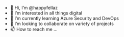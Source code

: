 - 👋 Hi, I’m @happyfellaz
- 👀 I’m interested in all things digital
- 🌱 I’m currently learning Azure Security and DevOps
- 💞️ I’m looking to collaborate on variety of projects
- 📫 How to reach me ...

<!---
happyfellaz/happyfellaz is a ✨ special ✨ repository because its `README.md` (this file) appears on your GitHub profile.
You can click the Preview link to take a look at your changes.
--->
